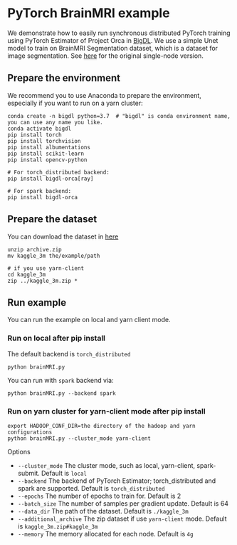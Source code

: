 # PyTorch BrainMRI example
We demonstrate how to easily run synchronous distributed PyTorch training using PyTorch Estimator of Project Orca in [BigDL](https://github.com/intel-analytics/BigDL). We use a simple Unet model to train on BrainMRI Segmentation dataset, which is a dataset for image segmentation. See [here](https://www.kaggle.com/s0mnaths/brain-mri-unet-pytorch/notebook) for the original single-node version.


## Prepare the environment

We recommend you to use Anaconda to prepare the environment, especially if you want to run on a yarn cluster:

```
conda create -n bigdl python=3.7  # "bigdl" is conda environment name, you can use any name you like.
conda activate bigdl
pip install torch
pip install torchvision
pip install albumentations
pip install scikit-learn
pip install opencv-python

# For torch_distributed backend:
pip install bigdl-orca[ray]

# For spark backend:
pip install bigdl-orca
```

## Prepare the dataset
You can download the dataset in [here](https://www.kaggle.com/datasets/mateuszbuda/lgg-mri-segmentation)

```
unzip archive.zip
mv kaggle_3m the/example/path

# if you use yarn-client
cd kaggle_3m
zip ../kaggle_3m.zip *
```
## Run example
You can run the example on local and yarn client mode.
### Run on local after pip install

The default backend is `torch_distributed`
```commandline
python brainMRI.py
```
You can run with `spark` backend via:
```
python brainMRI.py --backend spark 
```

### Run on yarn cluster for yarn-client mode after pip install

```
export HADOOP_CONF_DIR=the directory of the hadoop and yarn configurations
python brainMRI.py --cluster_mode yarn-client
```

Options

- `--cluster_mode` The cluster mode, such as local, yarn-client, spark-submit. Default is `local`
- `--backend` The backend of PyTorch Estimator; torch_distributed and spark are supported. Default is `torch_distributed` 
- `--epochs` The number of epochs to train for. Default is 2
- `--batch_size` The number of samples per gradient update. Default is 64
- `--data_dir` The path of the dataset. Default is `./kaggle_3m`
- `--additional_archive` The zip dataset if use `yarn-client` mode. Default is `kaggle_3m.zip#kaggle_3m`
- `--memory` The memory allocated for each node. Default is `4g`